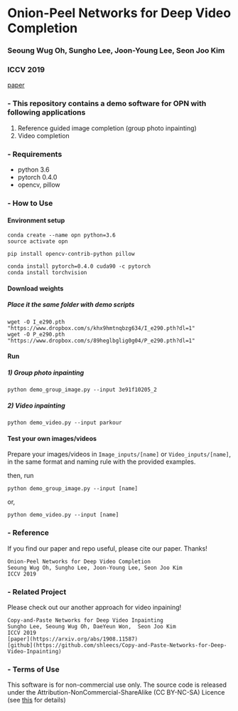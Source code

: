 # Onion-Peel Networks for Deep Video Completion
### Seoung Wug Oh, Sungho Lee, Joon-Young Lee, Seon Joo Kim
### ICCV 2019
[paper](https://arxiv.org/abs/1908.08718)


### - This repository contains a demo software for OPN with following applications
 1) Reference guided image completion (group photo inpainting)
 2) Video completion

### - Requirements
- python 3.6
- pytorch 0.4.0
- opencv, pillow

### - How to Use
#### Environment setup
```
conda create --name opn python=3.6
source activate opn

pip install opencv-contrib-python pillow

conda install pytorch=0.4.0 cuda90 -c pytorch
conda install torchvision
```

#### Download weights
##### Place it the same folder with demo scripts
```
wget -O I_e290.pth "https://www.dropbox.com/s/khx9hmtnqbzg634/I_e290.pth?dl=1"
wget -O P_e290.pth "https://www.dropbox.com/s/89heglbglig0g04/P_e290.pth?dl=1"
```

#### Run
##### 1) Group photo inpainting
``` 
python demo_group_image.py --input 3e91f10205_2
```
##### 2) Video inpainting
``` 
python demo_video.py --input parkour
```

#### Test your own images/videos
Prepare your images/videos in ```Image_inputs/[name]``` or ```Video_inputs/[name]```, in the same format and naming rule with the provided examples. 

then, run 
``` 
python demo_group_image.py --input [name]
```
or,
``` 
python demo_video.py --input [name]
```


### - Reference 
If you find our paper and repo useful, please cite our paper. Thanks!
``` 
Onion-Peel Networks for Deep Video Completion
Seoung Wug Oh, Sungho Lee, Joon-Young Lee, Seon Joo Kim
ICCV 2019
```

### - Related Project
Please check out our another approach for video inpaining!
``` 
Copy-and-Paste Networks for Deep Video Inpainting
Sungho Lee, Seoung Wug Oh, DaeYeun Won,  Seon Joo Kim
ICCV 2019
[paper](https://arxiv.org/abs/1908.11587)
[github](https://github.com/shleecs/Copy-and-Paste-Networks-for-Deep-Video-Inpainting)
```

### - Terms of Use
This software is for non-commercial use only.
The source code is released under the Attribution-NonCommercial-ShareAlike (CC BY-NC-SA) Licence
(see [this](https://creativecommons.org/licenses/by-nc-sa/4.0/legalcode) for details)
